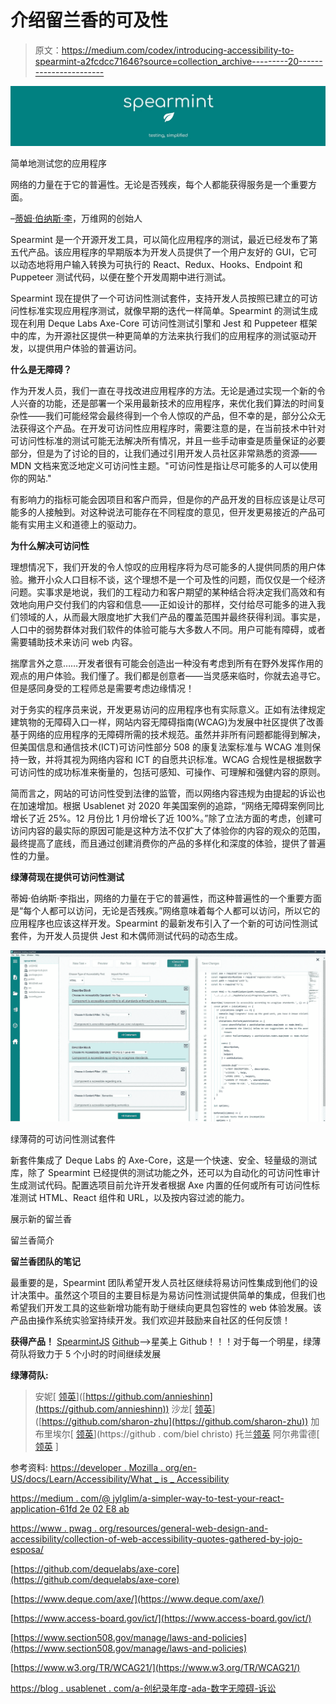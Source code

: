 # 介绍留兰香的可及性

> 原文：<https://medium.com/codex/introducing-accessibility-to-spearmint-a2fcdcc71646?source=collection_archive---------20----------------------->

![](img/b44a4b3900d8f9e980ed665ce85399bb.png)

简单地测试您的应用程序

网络的力量在于它的普遍性。无论是否残疾，每个人都能获得服务是一个重要方面。

–[蒂姆·伯纳斯·李](http://www.brucelawson.co.uk/2006/tim-berners-lee-accessibility-quotes/)，万维网的创始人

Spearmint 是一个开源开发工具，可以简化应用程序的测试，最近已经发布了第五代产品。该应用程序的早期版本为开发人员提供了一个用户友好的 GUI，它可以动态地将用户输入转换为可执行的 React、Redux、Hooks、Endpoint 和 Puppeteer 测试代码，以便在整个开发周期中进行测试。

Spearmint 现在提供了一个可访问性测试套件，支持开发人员按照已建立的可访问性标准实现应用程序测试，就像早期的迭代一样简单。Spearmint 的测试生成现在利用 Deque Labs Axe-Core 可访问性测试引擎和 Jest 和 Puppeteer 框架中的库，为开源社区提供一种更简单的方法来执行我们的应用程序的测试驱动开发，以提供用户体验的普遍访问。

**什么是无障碍？**

作为开发人员，我们一直在寻找改进应用程序的方法。无论是通过实现一个新的令人兴奋的功能，还是部署一个采用最新技术的应用程序，来优化我们算法的时间复杂性——我们可能经常会最终得到一个令人惊叹的产品，但不幸的是，部分公众无法获得这个产品。在开发可访问性应用程序时，需要注意的是，在当前技术中针对可访问性标准的测试可能无法解决所有情况，并且一些手动审查是质量保证的必要部分，但是为了讨论的目的，让我们通过引用开发人员社区非常熟悉的资源——MDN 文档来宽泛地定义可访问性主题。"可访问性是指让尽可能多的人可以使用你的网站."

有影响力的指标可能会因项目和客户而异，但是你的产品开发的目标应该是让尽可能多的人接触到。对这种说法可能存在不同程度的意见，但开发更易接近的产品可能有实用主义和道德上的驱动力。

**为什么解决可访问性**

理想情况下，我们开发的令人惊叹的应用程序将为尽可能多的人提供同质的用户体验。撇开小众人口目标不谈，这个理想不是一个可及性的问题，而仅仅是一个经济问题。实事求是地说，我们的工程动力和客户期望的某种结合将决定我们高效和有效地向用户交付我们的内容和信息——正如设计的那样，交付给尽可能多的进入我们领域的人，从而最大限度地扩大我们产品的覆盖范围并最终获得利润。事实是，人口中的弱势群体对我们软件的体验可能与大多数人不同。用户可能有障碍，或者需要辅助技术来访问 web 内容。

揣摩言外之意……开发者很有可能会创造出一种没有考虑到所有在野外发挥作用的观点的用户体验。我们懂了。我们都是创意者——当灵感来临时，你就去追寻它。但是感同身受的工程师总是需要考虑边缘情况！

对于务实的程序员来说，开发更易访问的应用程序也有实际意义。正如有法律规定建筑物的无障碍入口一样，网站内容无障碍指南(WCAG)为发展中社区提供了改善基于网络的应用程序的无障碍所需的技术规范。虽然并非所有问题都能得到解决，但美国信息和通信技术(ICT)可访问性部分 508 的康复法案标准与 WCAG 准则保持一致，并将其视为网络内容和 ICT 的自愿共识标准。WCAG 合规性是根据数字可访问性的成功标准来衡量的，包括可感知、可操作、可理解和强健内容的原则。

简而言之，网站的可访问性受到法律的监管，而以网络内容违规为由提起的诉讼也在加速增加。根据 Usablenet 对 2020 年美国案例的追踪，“网络无障碍案例同比增长了近 25%。12 月份比 1 月份增长了近 100%。”除了立法方面的考虑，创建可访问内容的最实际的原因可能是这种方法不仅扩大了体验你的内容的观众的范围，最终提高了底线，而且通过创建消费你的产品的多样化和深度的体验，提供了普遍性的力量。

**绿薄荷现在提供可访问性测试**

蒂姆·伯纳斯·李指出，网络的力量在于它的普遍性，而这种普遍性的一个重要方面是“每个人都可以访问，无论是否残疾。”网络意味着每个人都可以访问，所以它的应用程序也应该这样开发。Spearmint 的最新发布引入了一个新的可访问性测试套件，为开发人员提供 Jest 和木偶师测试代码的动态生成。

![](img/b53032a00aaaf3004757aa6e5e5416ae.png)

绿薄荷的可访问性测试套件

新套件集成了 Deque Labs 的 Axe-Core，这是一个快速、安全、轻量级的测试库，除了 Spearmint 已经提供的测试功能之外，还可以为自动化的可访问性审计生成测试代码。配置选项目前允许开发者根据 Axe 内置的任何或所有可访问性标准测试 HTML、React 组件和 URL，以及按内容过滤的能力。

展示新的留兰香

留兰香简介

**留兰香团队的笔记**

最重要的是，Spearmint 团队希望开发人员社区继续将易访问性集成到他们的设计决策中。虽然这个项目的主要目标是为易访问性测试提供简单的集成，但我们也希望我们开发工具的这些新增功能有助于继续向更具包容性的 web 体验发展。该产品由操作系统实验室持续开发。我们欢迎并鼓励来自社区的任何反馈！

**获得产品！**
[SpearmintJS](https://www.spearmintjs.com/)
[Github](https://github.com/open-source-labs/spearmint)—>星美上 Github！！！对于每一个明星，绿薄荷队将致力于 5 个小时的时间继续发展

**绿薄荷队:**

>安妮[ [领英](https://www.linkedin.com/in/annieshinn/)]([https://github.com/annieshinn](https://github.com/annieshinn))
>沙龙[ [领英](https://www.linkedin.com/in/sharonzhu/)]([https://github.com/sharon-zhu](https://github.com/sharon-zhu))
>加布里埃尔[ [领英](http://linkedin.com/in/bielchristo)](https://github . com/biel christo)
>托兰[领英]([https://github.com/taoantaoan](https://github.com/taoantaoan))
>阿尔弗雷德[ [领英](https://www.linkedin.com/in/alfred-sta-iglesia/) ]

参考资料:
[https://developer . Mozilla . org/en-US/docs/Learn/Accessibility/What _ is _ Accessibility](https://developer.mozilla.org/en-US/docs/Learn/Accessibility/What_is_accessibility)

[https://medium . com/@ jylglim/a-simpler-way-to-test-your-react-application-61fd 2e 02 E8 ab](/@jylglim/a-simpler-way-to-test-your-react-application-61fd2e02e8ab)

[https://www . pwag . org/resources/general-web-design-and-accessibility/collection-of-web-accessibility-quotes-gathered-by-jojo-esposa/](https://www.pwag.org/resources/general-web-design-and-accessibility/collection-of-web-accessibility-quotes-gathered-by-jojo-esposa/)

[https://github.com/dequelabs/axe-core](https://github.com/dequelabs/axe-core)

[https://www.deque.com/axe/](https://www.deque.com/axe/)

[https://www.access-board.gov/ict/](https://www.access-board.gov/ict/)

[https://www.section508.gov/manage/laws-and-policies](https://www.section508.gov/manage/laws-and-policies)

[https://www.w3.org/TR/WCAG21/](https://www.w3.org/TR/WCAG21/)

[https://blog . usablenet . com/a-创纪录年度-ada-数字无障碍-诉讼](https://blog.usablenet.com/a-record-breaking-year-for-ada-digital-accessibility-lawsuits)